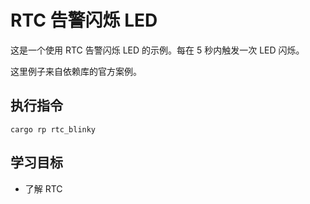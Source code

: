 # RTC 告警闪烁 LED

这是一个使用 RTC 告警闪烁 LED 的示例。每在 5 秒内触发一次 LED 闪烁。

这里例子来自依赖库的官方案例。

## 执行指令

```shell
cargo rp rtc_blinky
```

## 学习目标

- 了解 RTC
